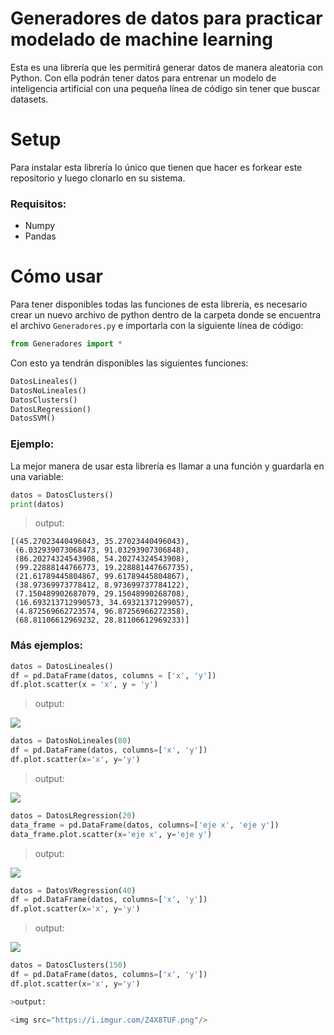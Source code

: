 # Generadores de datos para practicar modelado de machine learning

Esta es una librería que les permitirá generar datos de manera aleatoria con Python. Con ella podrán tener datos para entrenar un modelo de inteligencia artificial con una pequeña línea de código sin tener que buscar datasets.

# Setup

Para instalar esta librería lo único que tienen que hacer es forkear este repositorio y luego clonarlo en su sistema.

### Requisitos:
-   Numpy
-   Pandas

# Cómo usar

Para tener disponibles todas las funciones de esta librería, es necesario crear un nuevo archivo de python dentro de la carpeta donde se encuentra el archivo `Generadores.py` e importarla con la siguiente línea de código:

```python
from Generadores import *
```

Con esto ya tendrán disponibles las siguientes funciones:

```python
DatosLineales()
DatosNoLineales()
DatosClusters()
DatosLRegression()
DatosSVM()
```
### Ejemplo:

La mejor manera de usar esta librería es llamar a una función y guardarla en una variable:

```python
datos = DatosClusters()
print(datos)
```

>output:

```
[(45.27023440496043, 35.27023440496043),
 (6.032939073068473, 91.03293907306848),
 (86.20274324543908, 54.20274324543908),
 (99.22888144766773, 19.228881447667735),
 (21.61789445804867, 99.61789445804867),
 (38.97369973778412, 8.973699737784122),
 (7.150489902687079, 29.15048990268708),
 (16.693213712990573, 34.69321371299057),
 (4.872569662723574, 96.87256966272358),
 (68.81106612969232, 28.81106612969233)]
```
### Más ejemplos:

```python
datos = DatosLineales()
df = pd.DataFrame(datos, columns = ['x', 'y'])
df.plot.scatter(x = 'x', y = 'y')
```
>output:

<img src="https://i.imgur.com/53Mlly7.png"/>

```python
datos = DatosNoLineales(80)
df = pd.DataFrame(datos, columns=['x', 'y'])
df.plot.scatter(x='x', y='y')
```

>output:

<img src="https://i.imgur.com/iDfPV3l.png"/>

```python
datos = DatosLRegression(20)
data_frame = pd.DataFrame(datos, columns=['eje x', 'eje y'])
data_frame.plot.scatter(x='eje x', y='eje y')
```

>output:

<img src="https://i.imgur.com/PzOCsup.png"/>

```python
datos = DatosVRegression(40)
df = pd.DataFrame(datos, columns=['x', 'y'])
df.plot.scatter(x='x', y='y')
```
>output:

<img src="https://i.imgur.com/GNiMeew.png"/>

```python
datos = DatosClusters(150)
df = pd.DataFrame(datos, columns=['x', 'y'])
df.plot.scatter(x='x', y='y')

>output:

<img src="https://i.imgur.com/Z4X8TUF.png"/>
